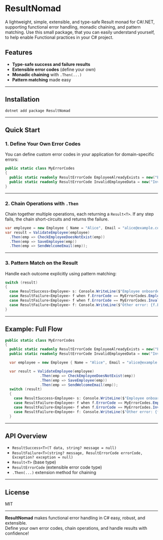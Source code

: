 # ResultNomad

A lightweight, simple, extensible, and type-safe Result monad for C#/.NET, supporting functional error handling, monadic chaining, and pattern matching.
Use this small package, that you can easily understand yourself, to help enable Functional practices in your C# project.

## Features

- **Type-safe success and failure results**
- **Extensible error codes** (define your own)
- **Monadic chaining** with `.Then(...)`
- **Pattern matching** made easy

---

## Installation

```
dotnet add package ResultNomad
```

---

## Quick Start

### 1. Define Your Own Error Codes

You can define custom error codes in your application for domain-specific errors:

```cs
public static class MyErrorCodes
{
  public static readonly ResultErrorCode EmployeeAlreadyExists = new("EmployeeAlreadyExists");
  public static readonly ResultErrorCode InvalidEmployeeData = new("InvalidEmployeeData");
}
```

---

### 2. Chain Operations with `.Then`

Chain together multiple operations, each returning a `Result<T>`. If any step fails, the chain short-circuits and returns the failure.

```cs
var employee = new Employee { Name = "Alice", Email = "alice@example.com" };
var result = ValidateEmployee(employee)
  .Then(emp => CheckEmployeeDoesNotExist(emp))
  .Then(emp => SaveEmployee(emp))
  .Then(emp => SendWelcomeEmail(emp));
```

---

### 3. Pattern Match on the Result

Handle each outcome explicitly using pattern matching:

```cs
switch (result)
{
  case ResultSuccess<Employee> s: Console.WriteLine($"Employee onboarded: {s.Data.Name}"); break;
  case ResultFailure<Employee> f when f.ErrorCode == MyErrorCodes.EmployeeAlreadyExists: Console.WriteLine("Employee already exists."); break;
  case ResultFailure<Employee> f when f.ErrorCode == MyErrorCodes.InvalidEmployeeData: Console.WriteLine("Invalid employee data."); break;
  case ResultFailure<Employee> f: Console.WriteLine($"Other error: {f.ErrorCode.Code} - {f.Message}"); break;
}
```


---

## Example: Full Flow


```cs
public static class MyErrorCodes
{
  public static readonly ResultErrorCode EmployeeAlreadyExists = new("EmployeeAlreadyExists");
  public static readonly ResultErrorCode InvalidEmployeeData = new("InvalidEmployeeData"); }

  var employee = new Employee { Name = "Alice", Email = "alice@example.com" };

  var result = ValidateEmployee(employee)
                .Then(emp => CheckEmployeeDoesNotExist(emp))
                .Then(emp => SaveEmployee(emp))
                .Then(emp => SendWelcomeEmail(emp));
  switch (result)
  {
    case ResultSuccess<Employee> s: Console.WriteLine($"Employee onboarded: {s.Data.Name}"); break;
    case ResultFailure<Employee> f when f.ErrorCode == MyErrorCodes.EmployeeAlreadyExists: Console.WriteLine("Employee already exists."); break;
    case ResultFailure<Employee> f when f.ErrorCode == MyErrorCodes.InvalidEmployeeData: Console.WriteLine("Invalid employee data."); break;
    case ResultFailure<Employee> f: Console.WriteLine($"Other error: {f.ErrorCode.Code} - {f.Message}"); break;
  }
```

---

## API Overview

- `ResultSuccess<T>(T data, string? message = null)`
- `ResultFailure<T>(string? message, ResultErrorCode errorCode, Exception? exception = null)`
- `Result<T>` (base type)
- `ResultErrorCode` (extensible error code type)
- `.Then(...)` extension method for chaining

---

## License

MIT

---

**ResultNomad** makes functional error handling in C# easy, robust, and extensible.  
Define your own error codes, chain operations, and handle results with confidence!

